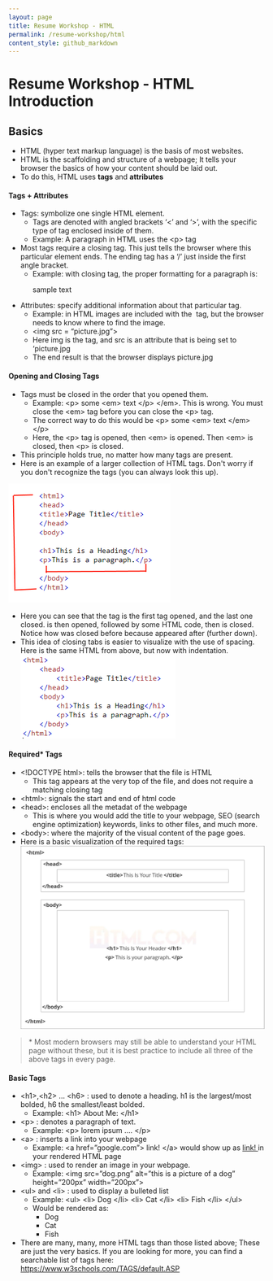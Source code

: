 ```yaml
---
layout: page
title: Resume Workshop - HTML
permalink: /resume-workshop/html
content_style: github_markdown
---
```


# Resume Workshop - HTML Introduction
## Basics
* HTML (hyper text markup language) is the basis of most websites.
* HTML is the scaffolding and structure of a webpage; It tells your browser the basics of how your content should be laid out.
* To do this, HTML uses **tags** and **attributes**
#### Tags + Attributes
* Tags: symbolize one single HTML element.
   * Tags are denoted with angled brackets ‘<’ and ‘>’, with the specific type of tag enclosed inside of them. 
   * Example: A paragraph in HTML uses the &lt;p&gt; tag 
* Most tags require a closing tag. This just tells the browser where this particular element ends. The ending tag has a ‘/’ just inside the first angle bracket.
   * Example: with closing tag, the proper formatting for a paragraph is: <p> sample text </p>
* Attributes: specify additional information about that particular tag.
   * Example: in HTML images are included with the <img> tag, but the browser needs to know where to find the image.
   * &lt;img src = “picture.jpg”&gt;
   * Here img is the tag, and src is an attribute that is being set to ‘picture.jpg
   * The end result is that the browser displays picture.jpg 
#### Opening and Closing Tags
* Tags must be closed in the order that you opened them.
   * Example: &lt;p> some &lt;em> text &lt;/p> &lt;/em>. This is wrong. You must close the &lt;em> tag before you can close the &lt;p> tag. 
   * The correct way to do this would be &lt;p> some &lt;em> text &lt;/em> &lt;/p>
   * Here, the &lt;p> tag is opened, then &lt;em> is opened. Then &lt;em> is closed, then &lt;p> is closed.
* This principle holds true, no matter how many tags are present.
* Here is an example of a larger collection of HTML tags. Don't worry if you don't recognize the tags (you can always look this up).

![alt text](./htmlex1.png?raw=true)
* Here you can see that the <html> tag is the first tag opened, and the last one closed. <head> is then opened, followed by some HTML code, then </head> is closed. Notice how <head> was closed before <html> because <head> appeared after (further down).
* This idea of closing tabs is easier to visualize with the use of spacing. Here is the same HTML from above, but now with indentation.
![alt text](./htmlex2.png?raw=true)
#### Required* Tags
* &lt;!DOCTYPE html>: tells the browser that the file is HTML
  * This tag appears at the very top of the file, and does not require a matching closing tag
* &lt;html>: signals the start and end of html code
* &lt;head>: encloses all the metadat of the webpage
  * This is where you would add the title to your webpage, SEO (search engine optimization) keywords, links to other files, and much more.
* &lt;body>: where the majority of the visual content of the page goes. 
* Here is a basic visualization of the required tags:
![alt text](./htmlex3.png?raw=true)

> \* Most modern browsers may still be able to understand your HTML page without these, but it is best practice to include all three of the above tags in every page.
#### Basic Tags
* &lt;h1>,&lt;h2> ... &lt;h6> : used to denote a heading. h1 is the largest/most bolded, h6 the smallest/least bolded.
  * Example: &lt;h1> About Me: &lt;/h1>
* &lt;p> : denotes a paragraph of text.
  * Example: &lt;p> lorem ipsum …. &lt;/p>
* &lt;a> : inserts a link into your webpage
  * Example: &lt;a href=”google.com”> link! &lt;/a> would show up as <a href=”google.com”> link! </a> in your rendered HTML page
* &lt;img> : used to render an image in your webpage.
  * Example: &lt;img src=”dog.png” alt=”this is a picture of a dog” height=”200px” width=”200px”>
* &lt;ul> and &lt;li> : used to display a bulleted list
  * Example: &lt;ul>
                &lt;li> Dog &lt;/li>
                &lt;li> Cat &lt;/li>
                &lt;li> Fish &lt;/li>
	            &lt;/ul>
  * Would be rendered as:
      <ul>
		<li> Dog </li>
		<li> Cat </li>
		<li> Fish </li>
	    </ul>
* There are many, many, more HTML tags than those listed above; These are just the very basics. If you are looking for more, you can find a searchable list of tags here: https://www.w3schools.com/TAGS/default.ASP
  
 

   


